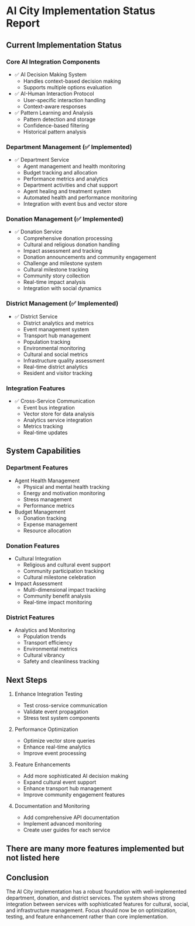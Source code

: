 # AI City Implementation Status Report

## Current Implementation Status

### Core AI Integration Components

- ✅ AI Decision Making System
  - Handles context-based decision making
  - Supports multiple options evaluation
- ✅ AI-Human Interaction Protocol
  - User-specific interaction handling
  - Context-aware responses
- ✅ Pattern Learning and Analysis
  - Pattern detection and storage
  - Confidence-based filtering
  - Historical pattern analysis

### Department Management (✅ Implemented)

- ✅ Department Service
  - Agent management and health monitoring
  - Budget tracking and allocation
  - Performance metrics and analytics
  - Department activities and chat support
  - Agent healing and treatment system
  - Automated health and performance monitoring
  - Integration with event bus and vector store

### Donation Management (✅ Implemented)

- ✅ Donation Service
  - Comprehensive donation processing
  - Cultural and religious donation handling
  - Impact assessment and tracking
  - Donation announcements and community engagement
  - Challenge and milestone system
  - Cultural milestone tracking
  - Community story collection
  - Real-time impact analysis
  - Integration with social dynamics

### District Management (✅ Implemented)

- ✅ District Service
  - District analytics and metrics
  - Event management system
  - Transport hub management
  - Population tracking
  - Environmental monitoring
  - Cultural and social metrics
  - Infrastructure quality assessment
  - Real-time district analytics
  - Resident and visitor tracking

### Integration Features

- ✅ Cross-Service Communication
  - Event bus integration
  - Vector store for data analysis
  - Analytics service integration
  - Metrics tracking
  - Real-time updates

## System Capabilities

### Department Features

- Agent Health Management
  - Physical and mental health tracking
  - Energy and motivation monitoring
  - Stress management
  - Performance metrics
- Budget Management
  - Donation tracking
  - Expense management
  - Resource allocation

### Donation Features

- Cultural Integration
  - Religious and cultural event support
  - Community participation tracking
  - Cultural milestone celebration
- Impact Assessment
  - Multi-dimensional impact tracking
  - Community benefit analysis
  - Real-time impact monitoring

### District Features

- Analytics and Monitoring
  - Population trends
  - Transport efficiency
  - Environmental metrics
  - Cultural vibrancy
  - Safety and cleanliness tracking

## Next Steps

1. Enhance Integration Testing

   - Test cross-service communication
   - Validate event propagation
   - Stress test system components

2. Performance Optimization

   - Optimize vector store queries
   - Enhance real-time analytics
   - Improve event processing

3. Feature Enhancements

   - Add more sophisticated AI decision making
   - Expand cultural event support
   - Enhance transport hub management
   - Improve community engagement features

4. Documentation and Monitoring
   - Add comprehensive API documentation
   - Implement advanced monitoring
   - Create user guides for each service

## There are many more features implemented but not listed here

## Conclusion

The AI City implementation has a robust foundation with well-implemented department, donation, and district services. The system shows strong integration between services with sophisticated features for cultural, social, and infrastructure management. Focus should now be on optimization, testing, and feature enhancement rather than core implementation.
